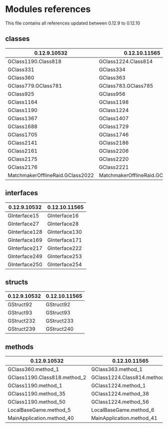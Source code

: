 # Modules references

This file contains all references updated between 0.12.9 to 0.12.10

## classes

**0.12.9.10532**                 | **0.12.10.11565**
-------------------------------- | --------------------------
GClass1190.Class818              | GClass1224.Class814
GClass331                        | GClass334
GClass360                        | GClass363
GClass779.GClass781              | GClass783.GClass785
GClass925                        | GClass956
GClass1164                       | GClass1198
GClass1190                       | GClass1224
GClass1367                       | GClass1407
GClass1688                       | GClass1729
GClass1705                       | GClass1746
GClass2141                       | GClass2186
GClass2161                       | GClass2206
GClass2175                       | GClass2220
GClass2176                       | GClass2221
MatchmakerOfflineRaid.GClass2022 | MatchmakerOfflineRaid.GClass2066

## interfaces

**0.12.9.10532** | **0.12.10.11565**
---------------- | -----------------
GInterface15     | GInterface16
GInterface27     | GInterface28
GInterface128    | GInterface130
GInterface169    | GInterface171
GInterface217    | GInterface222
GInterface249    | GInterface253
GInterface250    | GInterface254

## structs

**0.12.9.10532** | **0.12.10.11565**
---------------- | -----------------
GStruct92        | GStruct92
GStruct93        | GStruct93
GStruct232       | GStruct233
GStruct239       | GStruct240

## methods

**0.12.9.10532**             | **0.12.10.11565**
---------------------------- | ----------------------------
GClass360.method_1           | GClass363.method_1
GClass1190.Class818.method_2 | GClass1224.Class814.method_2
GClass1190.method_1          | GClass1224.method_1
GClass1190.method_35         | GClass1224.method_38
GClass1190.method_50         | GClass1224.method_56
LocalBaseGame.method_5       | LocalBaseGame.method_6
MainApplication.method_40    | MainApplication.method_41
